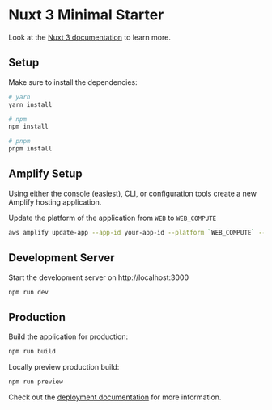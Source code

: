 # Nuxt 3 Minimal Starter

Look at the [Nuxt 3 documentation](https://nuxt.com/docs/getting-started/introduction) to learn more.

## Setup

Make sure to install the dependencies:

```bash
# yarn
yarn install

# npm
npm install

# pnpm
pnpm install
```

## Amplify Setup

Using either the console (easiest), CLI, or configuration tools create a new Amplify hosting application.

Update the platform of the application from `WEB` to `WEB_COMPUTE`

```bash
aws amplify update-app --app-id your-app-id --platform `WEB_COMPUTE` --region aws-region
```

## Development Server

Start the development server on http://localhost:3000

```bash
npm run dev
```

## Production

Build the application for production:

```bash
npm run build
```

Locally preview production build:

```bash
npm run preview
```

Check out the [deployment documentation](https://nuxt.com/docs/getting-started/deployment) for more information.
